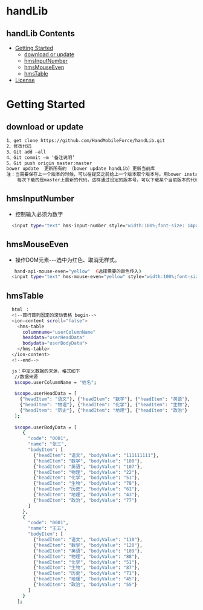 # handLib

## handLib Contents
* [Getting Started](#getting-started)
    * [download or update](#download-or-update)
    * [hmsInputNumber](#hmsInputNumber)
    * [hmsMouseEven](#hmsMouseEven)
    * [hmsTable](#hmsTable)
* [License](#license)

# Getting Started

## download or update
```bash
1、get clone https://github.com/HandMobileForce/handLib.git
2、修改代码
3、Git add –all
4、Git commit –m ‘备注说明’
5、Git push origin master:master
bower update  更新所有的 （bower update handLib）更新当前库
注：当需要保存上一个版本的时候，可以在提交之前给上一个版本取个版本号。用bower install
    每次下载的是master上最新的代码，这样通过设定的版本号，可以下载某个当前版本的代码。
```

## hmsInputNumber 
* 控制输入必须为数字
```bash
  <input type="text" hms-input-number style="width:100%;font-size: 14px;border:1px solid #000000">
```

## hmsMouseEven 
* 操作DOM元素---选中为红色、取消无样式。
```bash
   hand-api-mouse-even="yellow"  (选择需要的颜色传入)
  <input type="text" hms-mouse-even="yellow" style="width:100%;font-size: 14px;border:1px solid #000000">
```

## hmsTable

```bash
  html ：
  <!--首行首列固定的滚动表格 begin-->
  <ion-content scroll="false">
    <hms-table
      columnname="userColumnName"
      headdata="userHeadData"
      bodydata="userBodyData">
    </hms-table>
  </ion-content>
  <!--end-->

  js：中定义数据的来源，格式如下
   //数据来源
   $scope.userColumnName = "姓名";
    
   $scope.userHeadData = [
     {"headItem": "语文"}, {"headItem": "数学"}, {"headItem": "英语"},
     {"headItem": "物理"}, {"headItem": "化学"}, {"headItem": "生物"}, 
     {"headItem": "历史"}, {"headItem": "地理"}, {"headItem": "政治"}
   ];
   
   $scope.userBodyData = [
      {
        "code": "0001",
        "name": "张三",
        "bodyItem": [
          {"headItem": "语文", "bodyValue": "111111111"},
          {"headItem": "数学", "bodyValue": "100"},
          {"headItem": "英语", "bodyValue": "107"},
          {"headItem": "物理", "bodyValue": "22"},
          {"headItem": "化学", "bodyValue": "51"},
          {"headItem": "生物", "bodyValue": "78"},
          {"headItem": "历史", "bodyValue": "61"},
          {"headItem": "地理", "bodyValue": "43"},
          {"headItem": "政治", "bodyValue": "77"}
        ]
      },
      {
        "code": "0001",
        "name": "王五",
        "bodyItem": [
          {"headItem": "语文", "bodyValue": "110"},
          {"headItem": "数学", "bodyValue": "120"},
          {"headItem": "英语", "bodyValue": "109"},
          {"headItem": "物理", "bodyValue": "88"},
          {"headItem": "化学", "bodyValue": "51"},
          {"headItem": "生物", "bodyValue": "87"},
          {"headItem": "历史", "bodyValue": "71"},
          {"headItem": "地理", "bodyValue": "45"},
          {"headItem": "政治", "bodyValue": "55"}
        ]
      }
    ];
```

